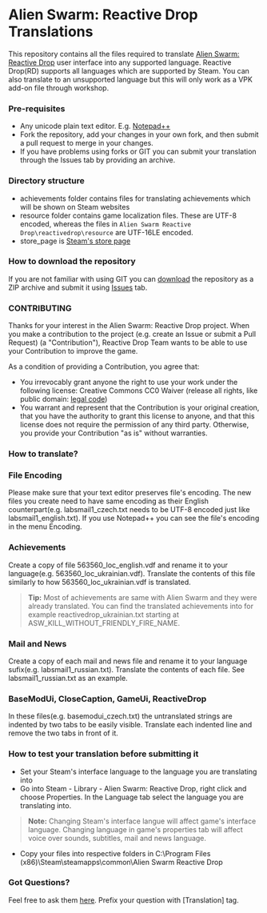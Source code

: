 # Alien Swarm: Reactive Drop Translations #

This repository contains all the files required to translate [Alien Swarm: Reactive Drop](http://store.steampowered.com/app/563560/) user interface into any supported language. Reactive Drop(RD) supports all languages which are supported by Steam. You can also translate to an unsupported language but this will only work as a VPK add-on file through workshop.

### Pre-requisites ###

* Any unicode plain text editor. E.g. [Notepad++](https://notepad-plus-plus.org/)
* Fork the repository, add your changes in your own fork, and then submit a pull request to merge in your changes.
* If you have problems using forks or GIT you can submit your translation through the Issues tab by providing an archive.

### Directory structure ###
* achievements folder contains files for translating achievements which will be shown on Steam websites
* resource folder contains game localization files. These are UTF-8 encoded, whereas the files in `Alien Swarm Reactive Drop\reactivedrop\resource` are UTF-16LE encoded.
* store_page is [Steam's store page](http://store.steampowered.com/app/563560/)

### How to download the repository ###
If you are not familiar with using GIT you can [download](https://bitbucket.org/reactivedropteam/reactivedrop_translations/downloads/) the repository as a ZIP archive and submit it using [Issues](https://bitbucket.org/reactivedropteam/reactivedrop_translations/issues) tab.

### CONTRIBUTING ###
Thanks for your interest in the Alien Swarm: Reactive Drop project.  When you make a
contribution to the project (e.g. create an Issue or submit a Pull Request)
(a "Contribution"), Reactive Drop Team wants to be able to use your Contribution to improve
the game.

As a condition of providing a Contribution, you agree that: 

* You irrevocably grant anyone the right to use your work under the following license: Creative Commons CC0 Waiver (release all rights, like public domain: [legal code](https://creativecommons.org/publicdomain/zero/1.0/))
* You warrant and represent that the Contribution is your original creation,
that you have the authority to grant this license to anyone, and that this
license does not require the permission of any third party.  Otherwise, you
provide your Contribution "as is" without warranties. 

### How to translate? ###
### File Encoding
Please make sure that your text editor preserves file's encoding. The new files you create need to have same encoding as their English counterpart(e.g. labsmail1_czech.txt needs to be UTF-8 encoded just like labsmail1_english.txt). If you use Notepad++ you can see the file's encoding in the menu Encoding.
### Achievements
Create a copy of file 563560_loc_english.vdf and rename it to your language(e.g. 563560_loc_ukrainian.vdf).
Translate the contents of this file similarly to how 563560_loc_ukrainian.vdf is translated.
> **Tip:** Most of achievements are same with Alien Swarm and they were already translated. You can find the translated achievements into for example reactivedrop_ukrainian.txt starting at ASW_KILL_WITHOUT_FRIENDLY_FIRE_NAME.
### Mail and News
Create a copy of each mail and news file and rename it to your language sufix(e.g. labsmail1_russian.txt). Translate the contents of each file. See labsmail1_russian.txt as an example.
### BaseModUi, CloseCaption, GameUi, ReactiveDrop
In these files(e.g. basemodui_czech.txt) the untranslated strings are indented by two tabs to be easily visible. Translate each indented line and remove the two tabs in front of it.
### How to test your translation before submitting it ###
* Set your Steam's interface language to the language you are translating into
* Go into Steam - Library - Alien Swarm: Reactive Drop, right click and choose Properties. In the Language tab select the language you are translating into. 
> **Note:** Changing Steam's interface langue will affect game's interface language. Changing language in game's properties tab will affect voice over sounds, subtitles, mail and news language.

* Copy your files into respective folders in C:\Program Files (x86)\Steam\steamapps\common\Alien Swarm Reactive Drop
### Got Questions? ###
Feel free to ask them [here](http://steamcommunity.com/app/563560/discussions/1/). Prefix your question with [Translation] tag. 